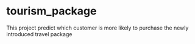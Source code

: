 # tourism_package
This project predict which customer is more likely to purchase the newly introduced travel package
